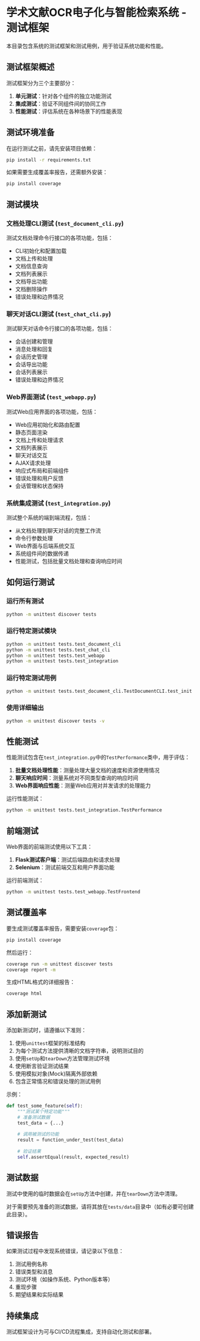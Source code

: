 # 学术文献OCR电子化与智能检索系统 - 测试框架

本目录包含系统的测试框架和测试用例，用于验证系统功能和性能。

## 测试框架概述

测试框架分为三个主要部分：

1. **单元测试**：针对各个组件的独立功能测试
2. **集成测试**：验证不同组件间的协同工作
3. **性能测试**：评估系统在各种场景下的性能表现

## 测试环境准备

在运行测试之前，请先安装项目依赖：

```bash
pip install -r requirements.txt
```

如果需要生成覆盖率报告，还需额外安装：

```bash
pip install coverage
```

## 测试模块

### 文档处理CLI测试 (`test_document_cli.py`)

测试文档处理命令行接口的各项功能，包括：

- CLI初始化和配置加载
- 文档上传和处理
- 文档信息查询
- 文档列表展示
- 文档导出功能
- 文档删除操作
- 错误处理和边界情况

### 聊天对话CLI测试 (`test_chat_cli.py`)

测试聊天对话命令行接口的各项功能，包括：

- 会话创建和管理
- 消息处理和回复
- 会话历史管理
- 会话导出功能
- 会话列表展示
- 错误处理和边界情况

### Web界面测试 (`test_webapp.py`)

测试Web应用界面的各项功能，包括：

- Web应用初始化和路由配置
- 静态页面渲染
- 文档上传和处理请求
- 文档列表展示
- 聊天对话交互
- AJAX请求处理
- 响应式布局和前端组件
- 错误处理和用户反馈
- 会话管理和状态保持

### 系统集成测试 (`test_integration.py`)

测试整个系统的端到端流程，包括：

- 从文档处理到聊天对话的完整工作流
- 命令行参数处理
- Web界面与后端系统交互
- 系统组件间的数据传递
- 性能测试，包括批量文档处理和查询响应时间

## 如何运行测试

### 运行所有测试

```bash
python -m unittest discover tests
```

### 运行特定测试模块

```bash
python -m unittest tests.test_document_cli
python -m unittest tests.test_chat_cli
python -m unittest tests.test_webapp
python -m unittest tests.test_integration
```

### 运行特定测试用例

```bash
python -m unittest tests.test_document_cli.TestDocumentCLI.test_init
```

### 使用详细输出

```bash
python -m unittest discover tests -v
```

## 性能测试

性能测试包含在`test_integration.py`中的`TestPerformance`类中，用于评估：

1. **批量文档处理性能**：测量处理大量文档的速度和资源使用情况
2. **聊天响应时间**：测量系统对不同类型查询的响应时间
3. **Web界面响应性能**：测量Web应用对并发请求的处理能力

运行性能测试：

```bash
python -m unittest tests.test_integration.TestPerformance
```

## 前端测试

Web界面的前端测试使用以下工具：

1. **Flask测试客户端**：测试后端路由和请求处理
2. **Selenium**：测试前端交互和用户界面功能

运行前端测试：

```bash
python -m unittest tests.test_webapp.TestFrontend
```

## 测试覆盖率

要生成测试覆盖率报告，需要安装`coverage`包：

```bash
pip install coverage
```

然后运行：

```bash
coverage run -m unittest discover tests
coverage report -m
```

生成HTML格式的详细报告：

```bash
coverage html
```

## 添加新测试

添加新测试时，请遵循以下准则：

1. 使用`unittest`框架的标准结构
2. 为每个测试方法提供清晰的文档字符串，说明测试目的
3. 使用`setUp`和`tearDown`方法管理测试环境
4. 使用断言验证测试结果
5. 使用模拟对象(Mock)隔离外部依赖
6. 包含正常情况和错误处理的测试用例

示例：

```python
def test_some_feature(self):
    """测试某个特定功能"""
    # 准备测试数据
    test_data = {...}
    
    # 调用被测试的功能
    result = function_under_test(test_data)
    
    # 验证结果
    self.assertEqual(result, expected_result)
```

## 测试数据

测试中使用的临时数据会在`setUp`方法中创建，并在`tearDown`方法中清理。

对于需要预先准备的测试数据，请将其放在`tests/data`目录中（如有必要可创建此目录）。

## 错误报告

如果测试过程中发现系统错误，请记录以下信息：

1. 测试用例名称
2. 错误类型和消息
3. 测试环境（如操作系统、Python版本等）
4. 重现步骤
5. 期望结果和实际结果

## 持续集成

测试框架设计为可与CI/CD流程集成，支持自动化测试和部署。
